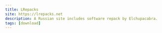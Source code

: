 ```yaml
---
title: LRepacks
site: https://lrepacks.net
description: A Russian site includes software repack by Elchupacabra.
tags: [download]
---
```

